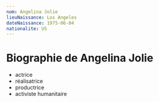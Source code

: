 ```yaml
---
nom: Angelina Jolie
lieuNaissance: Los Angeles
dateNaissance: 1975-06-04
nationalite: US
---
```


# Biographie de Angelina Jolie

- actrice
- réalisatrice
- productrice
- activiste humanitaire
